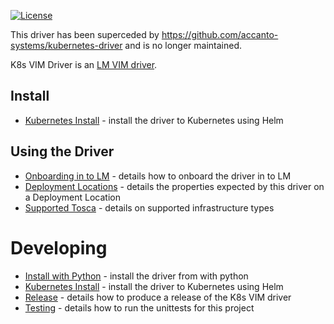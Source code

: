[![License](https://img.shields.io/badge/License-Apache%202.0-blue.svg)](https://opensource.org/licenses/Apache-2.0)

This driver has been superceded by https://github.com/accanto-systems/kubernetes-driver and is no longer maintained.

K8s VIM Driver is an [LM VIM driver](http://servicelifecyclemanager.com/2.1.0/reference/lm-api/api-definition/vim-drivers/).

## Install

- [Kubernetes Install](./docs/install_with_helm.md) - install the driver to Kubernetes using Helm

## Using the Driver

- [Onboarding in to LM](./docs/onboarding.md) - details how to onboard the driver in to LM
- [Deployment Locations](./docs/deployment_locations.md) - details the properties expected by this driver on a Deployment Location
- [Supported Tosca](./docs/supported_tosca.md) - details on supported infrastructure types

# Developing

- [Install with Python](./developer_docs/install_src_with_python.md) - install the driver from with python
- [Kubernetes Install](./developer_docs/install_src_with_helm.md) - install the driver to Kubernetes using Helm
- [Release](./developer_docs/release.md) - details how to produce a release of the K8s VIM driver
- [Testing](./developer_docs/testing.md) - details how to run the unittests for this project

